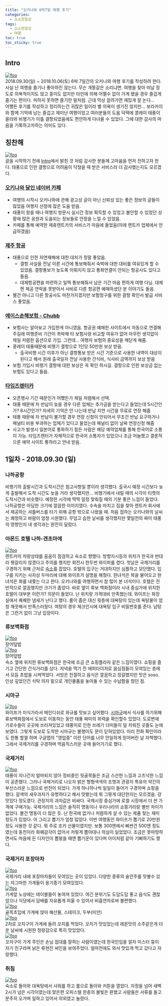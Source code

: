 ```yaml
---
title: "오키나와 6박7일 여행 후기"
categories: 
  - 소소한일상
tags: 
  - 소소한일상
  - 여행
toc: true
toc_sticky: true
---
```


## Intro
[![foo](https://images.unsplash.com/photo-1539985617279-733093a059bf?ixlib=rb-0.3.5&s=f2b1e5dd65dc5eb11ee9191f562818d5&auto=format&fit=crop&w=634&q=80)](https://images.unsplash.com/photo-1539985617279-733093a059bf?ixlib=rb-0.3.5&s=f2b1e5dd65dc5eb11ee9191f562818d5&auto=format&fit=crop&w=634&q=80)  
2018.09.30(일) ~ 2018.10.06(토) 6박 7일간의 오키나와 여행 후기를 작성하려 한다. 사실 난 여행을 즐기나 좋아하진 않는다. 무슨 개똥같은 소리냐면. 여행을 찾아 떠날 정도로 의욕적이지도 않고 흥미도 없지만 타인에 의해 어쩔수 없이 가게 됐을 경우 즐겁게 즐기는 편이다. 피하지 못하면 즐기란 말처럼. 근데 막상 끌려가면 재밌게 잘 논다...  
어쨌든 후기를 작성하고 정리하는건 귀찮은 일이라 별 의욕이 생기진 않지만... 보라카이와 함께 기억에 남는 즐겁고 재미난 여행이었고 여러분들의 도움 덕택에 콩레이 태풍이 올라와 비행기가 이틀 결항되었음에도 편안하게 다녀올 수 있었다. 그에 대한 감사의 마음을 기록하고자하는 의미도 있다.

## 칭찬해
[![foo](https://images.unsplash.com/photo-1510194638421-92f54ce46444?ixlib=rb-0.3.5&s=b7520e45037778015617bdfa8e03c102&auto=format&fit=crop&w=1406&q=80)](https://images.unsplash.com/photo-1510194638421-92f54ce46444?ixlib=rb-0.3.5&s=b7520e45037778015617bdfa8e03c102&auto=format&fit=crop&w=1406&q=80)  
글을 시작하기 전에 [Intro](#intro)에서 밝힌 것 처럼 감사한 분들께 고마움을 먼저 전하고자 한다. 태풍으로 인한 결항으로 어려움이 닥쳤을 때 받은 서비스라 더 감사했는지도 모르겠다.    
### [오키나와 달인 네이버 카페](https://cafe.naver.com/okinawago "Link")
* 여행의 시작시 오키나와에 관해 광고성 글이 아닌 신뢰성 있는 좋은 정보의 글들이 많았음 여행지 선정에 많은 도움 받음.
* 태풍이 왔을 때나 여행지 방문시 실시간 정보 획득할 수 있었고 불안할 수 있었던 상황에 많은 응원과 도움되는 정보들로 안정을 느낄 수 있었음.
* 카페를 통해 예약한 제휴렌트카의 서비스가 마음에 들었음(아래 렌트카 업체에서 언급하겠음)

### [제주 항공](http://www.jejuair.net/jejuair/kr/main.do "Link")
* 태풍으로 인한 자연재해에 대한 대처가 정말 좋았음.
  * 결항 사실을 전날 이른 시간에 통보해줘서 숙박에 대한 대비를 여유있게 할 수 있었음. 결항통보가 늦도록 이뤄지지 않고 통화연결이 안되는 항공사도 있다고 들음.
  * 대체항공편을 마련하고 일찍 통보해줘서 남은 기간 마음 편하게 여행 다님. 대체편 제공 연락을 못받아서 사비로 다른 항공편 예매하셨단 분 이야기도 들음.
* 별건 아니고 다른 항공사도 마찬가지겠지만 보험청구를 위한 결항 확인서 발급 서비스 좋았음.

### [에이스손해보험 - Chubb](https://www.chubb.com/kr-kr/ "Link")
* 보험사는 알아보고 가입한게 아니였음. 항공권 예매한 사이트에서 자동으로 연결해주길래 여행준비 기간이 촉박해 타 보험사랑 비교할 여유가 없어 아무런 생각없이 제일 저렴한 옵션으로 가입. 그런데... 여행자 보험의 중요성을 깨닫게 해줌.
* 콩레이 태풍때문에 비행기 결항으로 1인당 50만원 보상 받음.
  * 출국비행 시간 이후가 아닌 결항통보 받은 시간 기준으로 사용한 내역이 대상이 된다고 해서 원래 출국일자 전날 사용한 간식비, 식사비 금액까지 보상 받음
* 보험 가입시 비행기 결항에 대한 보상은 꼭 확인 하시길. 결항으로 인한 보상금 없는 보험도 있다고 들음.

### [타임즈렌터카](https://www.okirent.co.kr "Link")
* 오픈행사 기간 때문인가 어쨌든가 제일 저렴해서 선택.
* 태풍 때문에 차 반납이 늦을 경우 다른 업체는 추가금을 받는다고 들었는데 5시간인가? 8시간인가? 자세히 기억은 안 나는데 반납 지연 시간을 무료로 연장 해줌
* 태풍 때문에 차 반납이 불가할 경우 연장 신청이 안되어서 무조건 반납 요구하거나 패널티 비용 부과하는 업체가 있다고 들었는데 패널티 없이 날짜 연장신청 해줌
* 사고가 발생시 일본어로 통화하기 힘든 사람은 해당 예약업체를 통해 한국어로 소통이 가능. 타임즈렌터가 자체적으로 한국어 소통자가 있었으나 조금 어눌했고 결론적으론 예약 사이트 통하라고 안내 받음.

## 1일차 - 2018.09.30 (일)
### 나하공항
비행기의 출발시간과 도착시간은 참고사항일 뿐이라 생각했다. 출국시 예정 시간보다 늦게 출발해서 도착 시간도 늦을 거라 생각했지만... 비행기에서 내릴 때의 시각이 티켓의 도착시간과 비슷했다. 예정한 시각에 딱딱 일정 맞춰질 때의 기분 좋은 느낌이 들었다. 나하공항은 아담한 크기에 깔끔한 이미지였다. 수속을 마치고 짐을 찾아 렌트카 회사에서 제공하는 셔틀버스를 타기 위해 공항 밖으로 나왔을 때. 처음 접하는 오키나와의 날씨는 쾌청하고 바람이 엄청 시원했다. 무덥고 습한 날씨를 생각했지만 몇일전의 짜미 태풍의 영향인지 내 생각과는 완전히 달랐다.  
### 아몬드 호텔 나하-겐초마에
[![foo](https://c2.staticflickr.com/8/7839/44602284350_62c605d90e.jpg)](https://c2.staticflickr.com/8/7839/44602284350_62c605d90e.jpg)  
렌트카의 차량상태를 꼼꼼히 점검하고 숙소로 향했다. 방향지시등의 위치가 한국과 반대라 헷갈리지 않겠다고 주의를 했지만 회전시 한두번 와이퍼를 켰다.
첫날은 국제거리를 구경하기 위해 근처로 [숙소](https://goo.gl/maps/DzJbhZTdUG42 "아몬드 호텔 나하-겐초마에")를 잡았다. 호텔의 입구는 거대하지만 심플하고 모던했다. 입구를 지키는 사자상 두마리에 대해 와이프가 설명을 해줬다. 한녀석은 복을 물어오고 한녀석은 화를 내쫓는 다고 한다. 오키나와를 여행하면서 참 많이 본 녀석이다. 호텔은 전반적으로 깔끔했지만 크기가 좁았다. 바로 옆이 류보 백화점이라 시내 중심가에 위치한 호텔이 대부분 이런가? 의문이 들었다. 난 위치랑 가격대비 만족했는데. 와이프는 화장실에서 퀘퀘한 냄새가 난다고 했다. 룸이 좁은 대신 윗층에 대욕탕이 있는데 욕탕물이 엄청 깨끗해서 만족스러웠다. 여탕의 경우 체크인시에 대욕탕 입구 비밀번호를 준다. 남탕은 그런거 없이 그냥 입장이다.  
### 류보백화점
[![foo](https://c1.staticflickr.com/5/4860/44643589120_63a58a3e2c.jpg)](https://c1.staticflickr.com/5/4860/44643589120_63a58a3e2c.jpg)  
장어덮밥  
[![foo](https://c1.staticflickr.com/5/4840/44643591580_2ecb85d1b7.jpg)](https://c1.staticflickr.com/5/4840/44643591580_2ecb85d1b7.jpg)  
장어덮밥  
숙소 옆에 위치한 류보백화점은 한국에 조금 큰 쇼핑플라자 같은 느낌이였다. 쇼핑을 즐기고 간단한 간식거리를 샀다. 저녁을 먹기 전 에피타이저로 음심점들이 모여있는 층에서 모듬 초밥을 시켜먹었다. 서빙은 친절하고 음식은 깔끔하고 정갈했지만 맛은 soso. 인상 깊었던건 식탁 의자 밑으로 개인물품을 놓아둘 수 있는 수납함을 줬던 점.
### 시마규
[![foo](https://c2.staticflickr.com/8/7921/46419110771_a473e6fcdf.jpg)](https://c2.staticflickr.com/8/7921/46419110771_a473e6fcdf.jpg)  
와이프가 미식가라서 메인디쉬로 와규를 맛보고 싶어했다. [시마규](https://goo.gl/maps/6r34scTzfmw "시마규")에서 식사를 하기위해 류보백화점에서 도보로 이동하는 동안 태풍 짜미의 위력을 확인할수 있었다. 도로변에 가로수들이 곳곳에 쓰러져있었고 태풍이로 인한 쓰레기 더미들이 덜 치워진 곳들도 눈에 보였다. 그렇게 도보로 도착한 시마규는 불행이도 문이 닫혀있었다. 미리 전화 확인이라도 한통 할껄 하며 구글맵의 "영업중" 이란 단어를 너무 안일하게 믿어버린 날 자책했다. 그래서 국제거리를 구경하며 먹음직스러운 곳에 들어가기로 했다.
### 국제거리
[![foo](https://c1.staticflickr.com/5/4834/44602508450_7a00b7895c.jpg)](https://c1.staticflickr.com/5/4834/44602508450_7a00b7895c.jpg)  
태풍이 지나간지 얼마되지 않아 정비중인 뒷골목들은 조금 스산한 느낌과 고즈넉한 느낌이 공존했다. 그러나 국제거리로 나오자 밝은 형형색색의 조명과 관광지 특유의 약간의 부산스러운 느낌으로 반전이 되었다. 가게 하나하나씩 일일이 들어가 구경하며 쇼핑을 했다. 갈색의 새우과자가 유명하다고 해서 맛봤는데 뭐 그렇게 대단한지는 모르겠음. 걍 맛있다 정도였다. 관장지의 과자값은 비싸다. 국제시장 중심가에 로컬 시장에서 더 싼 가격에 구매가능. 국제거리의 느낌은 솔직히 명동이나 우리나라의 쇼핑거리랑 별반 차이가 없었다. 볼건 명동이 더 많은 듯. 난 한국에 없거나 저렴하게 살 수 있는 제품 찾는 재미 정도가 있었다. 아 그리고 뽑기가 엄청 많았다. 이번 여행동안 와이프가 뽑기로 20만원 정도 사용한 것 같다. 뭐 주로 조카 선물이였지만. 보통 300엔에서 삐싼건 500엔 정도였는데 동전이라 화폐감각이 없어서 저렇게 뽑아대나 의심이 일었었다. 조금은 못마땅하면서도 마음에 든 디자인이 뽑혔을 때엔 뽑기운이 있다며 아이처럼 같이 기뻐하기도 했다.

### 국제거리 포장마차
[![foo](https://c2.staticflickr.com/8/7805/46368605662_ff98e07856.jpg)](https://c2.staticflickr.com/8/7805/46368605662_ff98e07856.jpg)  
국제거리 내에 포장마차들이 모여있는 곳이 있었다. 다양한 종류의 술안주를 맛볼수 있는 자그마한 가게들이 옹기종기 모여있었다.  
[![foo](https://c2.staticflickr.com/8/7830/46368617422_38d10ab620.jpg)](https://c2.staticflickr.com/8/7830/46368617422_38d10ab620.jpg)  
가게앞 노상에는 테이블들이 놓여져 있었다. 여긴 분위기도 도담도담 좋고 음식도 괜찮았으나 식당에서 담배를 자유롭게 피울 수 있어서 비흡연자로써 불편했다.  
[![foo](https://c1.staticflickr.com/5/4828/45506763835_81a8577fca.jpg)](https://c1.staticflickr.com/5/4828/45506763835_81a8577fca.jpg)  
골목초입에 가게에 앉아 해산물, 스테이크, 두부(미안)  
[![foo](https://c1.staticflickr.com/5/4872/45506757365_990301dc97.jpg)](https://c1.staticflickr.com/5/4872/45506757365_990301dc97.jpg)  
2차로 꼬치구이 가게에 들려 꼬치를 먹었다. 꼬치가 맛있었는데 레몬맛의 소주같은게 더운 날씨에 시원한 청량감으로 특히 맛있었다.  
[![foo](https://c2.staticflickr.com/8/7819/46368611432_4407de2ea1.jpg)](https://c2.staticflickr.com/8/7819/46368611432_4407de2ea1.jpg)  
꼬치구이 가게 주인은 손님 접대를 잘하는 사람이였는데 한국인임을 알자 미스터 뚱이 자기 친구라며 낡은 류현진 싸인을 보여주었다. 얼마전에도 와서 맛있게 먹고 갔다고 자랑했다.

### 취침
[![foo](https://c2.staticflickr.com/8/7861/46368603742_c413119a29.jpg)](https://c2.staticflickr.com/8/7861/46368603742_c413119a29.jpg)  
숙소로 돌아와 대욕탕에서 샤워를 하고 룸으로 돌아와 커튼을 열었다. 자정을 넘어 새벽 2시가 넘은 시각이였는데 맞은편 오피스텔 한층의 불빛은 환했고 사람들은 서류를 들고 분주히 오가며 일하고 있어서 의외였고 놀랐다.
